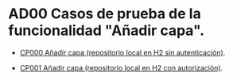 # AD00 Casos de prueba de la funcionalidad "Añadir capa".

* [CP000 Añadir capa (repositorio local en H2 sin autenticación)](CP000/testVC00AD00CP000.md).

* [CP001 Añadir capa (repositorio local en H2 con autorización)](CP001/testVC00AD00CP001.md).



